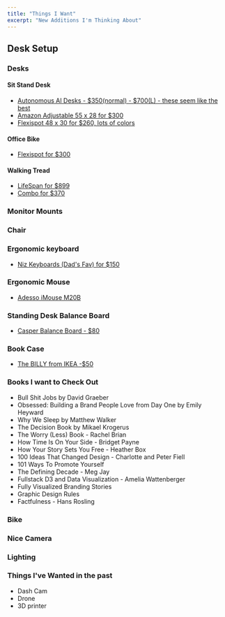 ```yaml
---
title: "Things I Want"
excerpt: "New Additions I'm Thinking About"
---
```




## Desk Setup


### Desks

#### Sit Stand Desk

- [Autonomous AI Desks - $350(normal) - $700(L) - these seem like the best](https://www.autonomous.ai/black-friday-2020?tab_category_id=1&category_id=0&sort=&filter_active=1)
- [Amazon Adjustable 55 x 28 for $300 ](https://www.amazon.com/SHW-55-Inch-Electric-Adjustable-Computer/dp/B07Q3TGL7M/ref=sr_1_5?dchild=1&keywords=sit+stand+desk&qid=1604497494&sr=8-5)
- [Flexispot 48 x 30 for $260, lots of colors](https://www.flexispot.com/electric-height-adjustable-standing-desk-ec1-48-w?gclid=CjwKCAiAv4n9BRA9EiwA30WND2vfK8O46uLpggWxXEL6Z8Lo6c8-JvFLDVBrk7MfeGTdS9vkvMKF7BoCrI4QAvD_BwE)

#### Office Bike
- [Flexispot for $300](https://www.flexispot.com/desk-bikes/all-in-one-desk-bikes-deskcise-pro?gclid=CjwKCAiAv4n9BRA9EiwA30WND3pyjcRjHfisNlkR6yvm8KJ7M8zw0wLNvAi_BIdjeQfqULD08xRAMxoCwX0QAvD_BwE)

#### Walking Tread
- [LifeSpan for $899](https://www.lifespanfitness.com/tr800-dt3-under-desk-treadmill)
- [Combo for $370](https://www.amazon.com/dp/B08CNCY4J1?linkCode=ogi&tag=bp_links-20&ascsubtag=[artid|2089.g.919[src|[ch|[lt|)


### Monitor Mounts

### Chair 


### Ergonomic keyboard
- [Niz Keyboards (Dad's Fav) for $150](https://www.nizkeyboard.com/products/niz-2019-new-atom-68-ec-bluetooth-keyboard-rgb-or-non-rgb)

### Ergonomic Mouse
- [Adesso iMouse M20B](https://www.amazon.com/Adesso-iMouse-M20B-Wireless-Ergonomic/dp/B07CW1S3P2/ref=as_li_ss_tl?dchild=1&keywords=Adesso+iMouse+M20B+Wireless+Ergonomic+Optical+Mouse&qid=1589389213&s=electronics&sr=1-2&linkCode=ll1&tag=dartcexappclo-20&linkId=d7aa3976e837b708ff2f2470e143d186&language=en_US)


### Standing Desk Balance Board
- [Casper Balance Board - $80](https://casperboards.com/collections/frontpage/products/casper-board)



### Book Case
- [The BILLY from IKEA -$50](https://www.ikea.com/us/en/p/billy-bookcase-white-00263850/)



### Books I want to Check Out
- Bull Shit Jobs by David Graeber
- Obsessed: Building a Brand People Love from Day One by Emily Heyward
- Why We Sleep by Matthew Walker
- The Decision Book by Mikael Krogerus
- The Worry (Less) Book - Rachel Brian
- How Time Is On Your Side - Bridget Payne
- How Your Story Sets You Free - Heather Box
- 100 Ideas That Changed Design - Charlotte and Peter Fiell
- 101 Ways To Promote Yourself
- The Defining Decade - Meg Jay
- Fullstack D3 and Data Visualization - Amelia Wattenberger
- Fully Visualized Branding Stories
- Graphic Design Rules
- Factfulness - Hans Rosling


### Bike

### Nice Camera

### Lighting




### Things I've Wanted in the past
- Dash Cam
- Drone
- 3D printer
